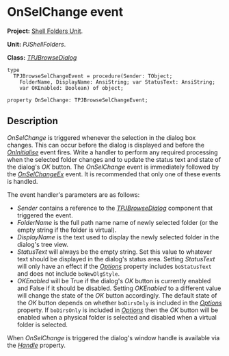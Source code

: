 # OnSelChange event #

**Project:** [Shell Folders Unit](ShellFoldersUnit.md).

**Unit:** _PJShellFolders_.

**Class:** _[TPJBrowseDialog](TPJBrowseDialog.md)_

```
type
  TPJBrowseSelChangeEvent = procedure(Sender: TObject; 
    FolderName, DisplayName: AnsiString; var StatusText: AnsiString;
    var OKEnabled: Boolean) of object;

property OnSelChange: TPJBrowseSelChangeEvent;
```

## Description ##

_OnSelChange_ is triggered whenever the selection in the dialog box changes. This can occur before the dialog is displayed and before the _[OnInitialise](TPJBrowseDialogOnInitialise.md)_ event fires.  Write a handler to perform any required processing when the selected folder changes and to update the status text and state of the dialog's _OK_ button. The _OnSelChange_ event is immediately followed by the _[OnSelChangeEx](TPJBrowseDialogOnSelChangeEx.md)_ event. It is recommended that only one of these events is handled.

The event handler's parameters are as follows:

  * _Sender_ contains a reference to the _[TPJBrowseDialog](TPJBrowseDialog.md)_ component that triggered the event.
  * _FolderName_ is the full path name name of newly selected folder (or the empty string if the folder is virtual).
  * _DisplayName_ is the text used to display the newly selected folder in the dialog's tree view.
  * _StatusText_ will always be the empty string. Set this value to whatever text should be displayed in the dialog's status area. Setting _StatusText_ will only have an effect if the _[Options](TPJBrowseDialogOptions.md)_ property includes `boStatusText` and does not include `boNewDlgStyle`.
  * _OKEnabled_ will be True if the dialog's _OK_ button is currently enabled and False if it should be disabled. Setting _OKEnabled_ to a different value will change the state of the _OK_ button accordingly. The default state of the _OK_ button depends on whether `boDirsOnly` is included in the _[Options](TPJBrowseDialogOptions.md)_ property. If `boDirsOnly` is included in _[Options](TPJBrowseDialogOptions.md)_ then the _OK_ button will be enabled when a physical folder is selected and disabled when a virtual folder is selected.

When _OnSelChange_ is triggered the dialog's window handle is available via the _[Handle](TPJBrowseDialogHandle.md)_ property.